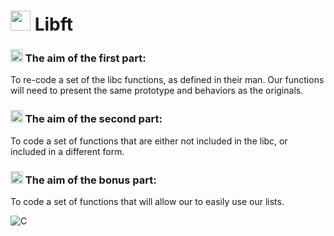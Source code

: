 # <img height="32" width="32" src="https://unpkg.com/simple-icons@v6/icons/c.svg" /> Libft
### <img height="20" width="20" src="https://unpkg.com/simple-icons@v6/icons/42.svg" /> The aim of the first part: 
To re-code a set of the libc functions, as defined in their man. Our functions will need to present the same prototype and behaviors as the originals.
### <img height="20" width="20" src="https://unpkg.com/simple-icons@v6/icons/42.svg" /> The aim of the second part:
To code a set of functions that are either not included in the libc, or included in a different form.
### <img height="20" width="20" src="https://unpkg.com/simple-icons@v6/icons/42.svg" /> The aim of the bonus part:
To code a set of functions that will allow our to easily use our lists.

![C](https://img.shields.io/badge/c-%2300599C.svg?style=for-the-badge&logo=c&logoColor=white)
